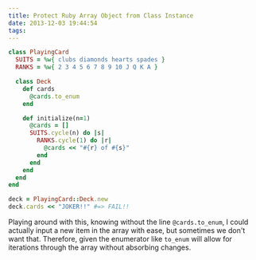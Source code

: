 ```yaml
---
title: Protect Ruby Array Object from Class Instance
date: 2013-12-03 19:44:54
tags:
---
```

``` ruby
class PlayingCard
  SUITS = %w{ clubs diamonds hearts spades }
  RANKS = %w{ 2 3 4 5 6 7 8 9 10 J Q K A }

  class Deck
    def cards
      @cards.to_enum
    end

    def initialize(n=1)
      @cards = []
      SUITS.cycle(n) do |s|
        RANKS.cycle(1) do |r|
          @cards << "#{r} of #{s}"
        end
      end
    end
  end
end

deck = PlayingCard::Deck.new
deck.cards << "JOKER!!" #=> FAIL!!
```

Playing around with this, knowing without the line `@cards.to_enum`, I could actually input a new item in the array with ease, but sometimes we don't want that. Therefore, given the enumerator like `to_enum` will allow for iterations through the array without absorbing changes.
